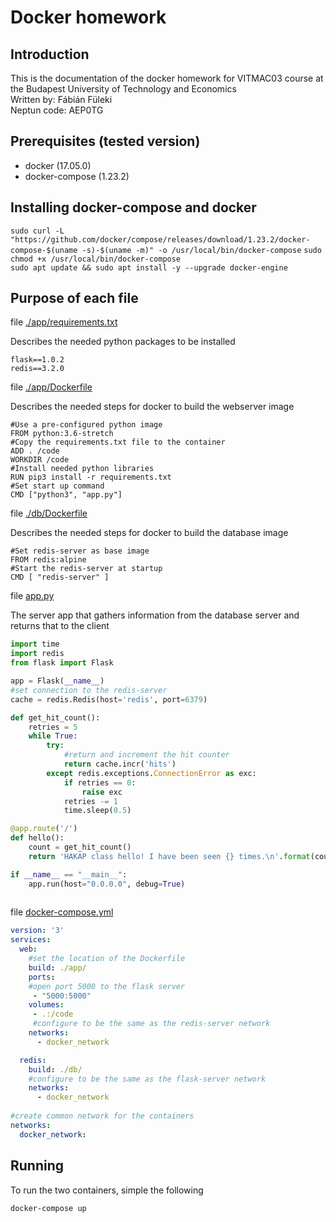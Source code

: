 
# Docker homework
## Introduction
This is the documentation of the docker homework for VITMAC03 course at the Budapest University of Technology and Economics  
Written by: Fábián Füleki  
Neptun code: AEP0TG

## Prerequisites (tested version)

- docker (17.05.0)  
- docker-compose (1.23.2)

## Installing docker-compose and docker

`sudo curl -L "https://github.com/docker/compose/releases/download/1.23.2/docker-compose-$(uname -s)-$(uname -m)" -o /usr/local/bin/docker-compose`
`sudo chmod +x /usr/local/bin/docker-compose`  
`sudo apt update && sudo apt install -y --upgrade docker-engine`

## Purpose of each file

file [./app/requirements.txt](./app/requirements.txt)

Describes the needed python packages to be installed

```
flask==1.0.2
redis==3.2.0

```


file [./app/Dockerfile](./app/Dockerfile)

Describes the needed steps for docker to build the webserver image

```
#Use a pre-configured python image
FROM python:3.6-stretch
#Copy the requirements.txt file to the container
ADD . /code
WORKDIR /code
#Install needed python libraries
RUN pip3 install -r requirements.txt
#Set start up command
CMD ["python3", "app.py"]

```


file [./db/Dockerfile](./db/Dockerfile)

Describes the needed steps for docker to build the database image

```
#Set redis-server as base image
FROM redis:alpine
#Start the redis-server at startup
CMD [ "redis-server" ]

```


file [app.py](app.py)

The server app that gathers information from the database server and returns that to the client

```python
import time
import redis
from flask import Flask

app = Flask(__name__)
#set connection to the redis-server
cache = redis.Redis(host='redis', port=6379)

def get_hit_count():
    retries = 5
    while True:
        try:
            #return and increment the hit counter
            return cache.incr('hits')
        except redis.exceptions.ConnectionError as exc:
            if retries == 0:
                raise exc
            retries -= 1
            time.sleep(0.5)

@app.route('/')
def hello():
    count = get_hit_count()
    return 'HAKAP class hello! I have been seen {} times.\n'.format(count)

if __name__ == "__main__":
    app.run(host="0.0.0.0", debug=True)
    
```
    

file [docker-compose.yml](docker-compose.yml)


```yaml
version: '3'
services:
  web:
    #set the location of the Dockerfile
    build: ./app/
    ports:
    #open port 5000 to the flask server
     - "5000:5000"
    volumes:
     - .:/code
     #configure to be the same as the redis-server network
    networks:
      - docker_network

  redis:
    build: ./db/
    #configure to be the same as the flask-server network
    networks:
      - docker_network
  
#create common network for the containers
networks:
  docker_network:

```
  

## Running

To run the two containers, simple the following

`docker-compose up`
